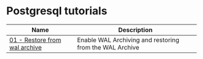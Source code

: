 # Postgresql tutorials

| Name                                                           | Description                                             |
| -------------------------------------------------------------- | ------------------------------------------------------- |
| [01 - Restore from wal archive](./01-restore-from-wal-archive) | Enable WAL Archiving and restoring from the WAL Archive |

